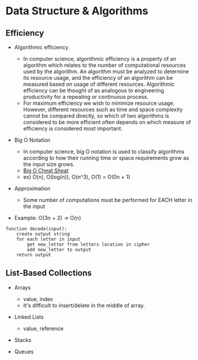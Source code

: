 # Data Structure & Algorithms


## Efficiency

* Algorithmic efficiency
  - In computer science, algorithmic efficiency is a property of an algorithm which relates to the number of computational resources used by the algorithm. An algorithm must be analyzed to determine its resource usage, and the efficiency of an algorithm can be measured based on usage of different resources. Algorithmic efficiency can be thought of as analogous to engineering productivity for a repeating or continuous process.
  - For maximum efficiency we wish to minimize resource usage. However, different resources such as time and space complexity cannot be compared directly, so which of two algorithms is considered to be more efficient often depends on which measure of efficiency is considered most important.


* Big O Notation
  - In computer science, big O notation is used to classify algorithms according to how their running time or space requirements grow as the input size grows.
  - [Big O Cheat Sheat](http://bigocheatsheet.com/)
  - ex) O(n), O(log(n)), O(n^3), O(1) = O(0n + 1)


* Approximation
  - Some number of computations must be performed for EACH letter in the input


* Example: O(3n + 2) -> O(n)
```
function decode(input):
    create output string
    for each letter in input
        get new_letter from letters location in cipher
        add new_letter to output
    return output
```



## List-Based Collections

* Arrays
  - value, index
  - It's difficult to insert/delete in the middle of array.


* Linked Lists
  - value, reference


* Stacks
* Queues
